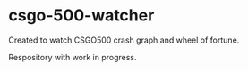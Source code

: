 # csgo-500-watcher
Created to watch CSGO500 crash graph and wheel of fortune.

Respository with work in progress.

